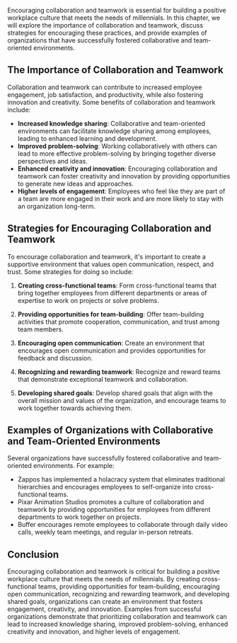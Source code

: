 
Encouraging collaboration and teamwork is essential for building a positive workplace culture that meets the needs of millennials. In this chapter, we will explore the importance of collaboration and teamwork, discuss strategies for encouraging these practices, and provide examples of organizations that have successfully fostered collaborative and team-oriented environments.

The Importance of Collaboration and Teamwork
--------------------------------------------

Collaboration and teamwork can contribute to increased employee engagement, job satisfaction, and productivity, while also fostering innovation and creativity. Some benefits of collaboration and teamwork include:

- **Increased knowledge sharing**: Collaborative and team-oriented environments can facilitate knowledge sharing among employees, leading to enhanced learning and development.
- **Improved problem-solving**: Working collaboratively with others can lead to more effective problem-solving by bringing together diverse perspectives and ideas.
- **Enhanced creativity and innovation**: Encouraging collaboration and teamwork can foster creativity and innovation by providing opportunities to generate new ideas and approaches.
- **Higher levels of engagement**: Employees who feel like they are part of a team are more engaged in their work and are more likely to stay with an organization long-term.

Strategies for Encouraging Collaboration and Teamwork
-----------------------------------------------------

To encourage collaboration and teamwork, it's important to create a supportive environment that values open communication, respect, and trust. Some strategies for doing so include:

1. **Creating cross-functional teams**: Form cross-functional teams that bring together employees from different departments or areas of expertise to work on projects or solve problems.

2. **Providing opportunities for team-building**: Offer team-building activities that promote cooperation, communication, and trust among team members.

3. **Encouraging open communication**: Create an environment that encourages open communication and provides opportunities for feedback and discussion.

4. **Recognizing and rewarding teamwork**: Recognize and reward teams that demonstrate exceptional teamwork and collaboration.

5. **Developing shared goals**: Develop shared goals that align with the overall mission and values of the organization, and encourage teams to work together towards achieving them.

Examples of Organizations with Collaborative and Team-Oriented Environments
---------------------------------------------------------------------------

Several organizations have successfully fostered collaborative and team-oriented environments. For example:

- Zappos has implemented a holacracy system that eliminates traditional hierarchies and encourages employees to self-organize into cross-functional teams.
- Pixar Animation Studios promotes a culture of collaboration and teamwork by providing opportunities for employees from different departments to work together on projects.
- Buffer encourages remote employees to collaborate through daily video calls, weekly team meetings, and regular in-person retreats.

Conclusion
----------

Encouraging collaboration and teamwork is critical for building a positive workplace culture that meets the needs of millennials. By creating cross-functional teams, providing opportunities for team-building, encouraging open communication, recognizing and rewarding teamwork, and developing shared goals, organizations can create an environment that fosters engagement, creativity, and innovation. Examples from successful organizations demonstrate that prioritizing collaboration and teamwork can lead to increased knowledge sharing, improved problem-solving, enhanced creativity and innovation, and higher levels of engagement.
